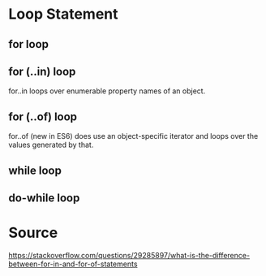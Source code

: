 # Loop Statement

## for loop

## for (..in) loop

for..in loops over enumerable property names of an object.

## for (..of) loop

for..of (new in ES6) does use an object-specific iterator and
loops over the values generated by that.

## while loop

## do-while loop

# Source

https://stackoverflow.com/questions/29285897/what-is-the-difference-between-for-in-and-for-of-statements
